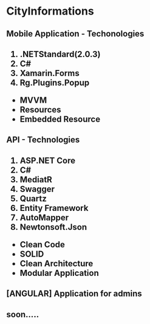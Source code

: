 # CityInformations

<h2><b>Mobile Application - Techonologies</b><h2>

1. .NETStandard(2.0.3)
2. C#
3. Xamarin.Forms
4. Rg.Plugins.Popup

- MVVM
- Resources
- Embedded Resource

<h2><b> API - Technologies</b><h2>

1. ASP.NET Core
2. C#
3. MediatR
4. Swagger
5. Quartz
6. Entity Framework
7. AutoMapper
8. Newtonsoft.Json

- Clean Code
- SOLID
- Clean Architecture
- Modular Application


<h2><b>[ANGULAR] Application for admins</b><h2>
soon.....
